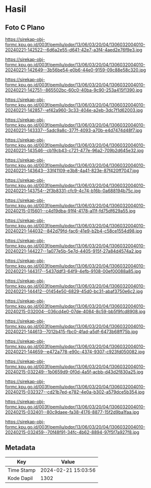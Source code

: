 # Hasil

## Foto C Plano

https://sirekap-obj-formc.kpu.go.id/003f/pemilu/pdpr/13/06/03/20/04/1306032004010-20240221-142522--6d6a2e55-d641-42e7-a3f4-4aed2e76f9e3.jpg

https://sirekap-obj-formc.kpu.go.id/003f/pemilu/pdpr/13/06/03/20/04/1306032004010-20240221-142649--3b56be54-e0b6-44e0-9159-09c88e58c320.jpg

https://sirekap-obj-formc.kpu.go.id/003f/pemilu/pdpr/13/06/03/20/04/1306032004010-20240221-142751--865502bc-60c0-40ba-9c90-253a415f1390.jpg

https://sirekap-obj-formc.kpu.go.id/003f/pemilu/pdpr/13/06/03/20/04/1306032004010-20240221-142857--ef42a960-3c33-404e-a2eb-3dc7f1d62003.jpg

https://sirekap-obj-formc.kpu.go.id/003f/pemilu/pdpr/13/06/03/20/04/1306032004010-20240221-143337--5adc9a8c-377f-4093-a70b-e4d7474d48f7.jpg

https://sirekap-obj-formc.kpu.go.id/003f/pemilu/pdpr/13/06/03/20/04/1306032004010-20240221-143546--cb19cb43-c721-477e-96a2-709b2d645e32.jpg

https://sirekap-obj-formc.kpu.go.id/003f/pemilu/pdpr/13/06/03/20/04/1306032004010-20240221-143643--33f41109-e3b8-4a41-823e-87f420ff7047.jpg

https://sirekap-obj-formc.kpu.go.id/003f/pemilu/pdpr/13/06/03/20/04/1306032004010-20240221-143754--2f3b8331-cfc9-4c74-b16b-0a688194b75c.jpg

https://sirekap-obj-formc.kpu.go.id/003f/pemilu/pdpr/13/06/03/20/04/1306032004010-20240215-015601--c4d19dba-91f4-4178-a11f-fd75df629a55.jpg

https://sirekap-obj-formc.kpu.go.id/003f/pemilu/pdpr/13/06/03/20/04/1306032004010-20240221-144032--842d79fd-fac6-41e9-b2b4-c58ce1554d98.jpg

https://sirekap-obj-formc.kpu.go.id/003f/pemilu/pdpr/13/06/03/20/04/1306032004010-20240221-144227--1a077e5b-5e7d-4405-915f-27a84d4574a2.jpg

https://sirekap-obj-formc.kpu.go.id/003f/pemilu/pdpr/13/06/03/20/04/1306032004010-20240221-144317--5437ddf3-64f9-4efb-9108-00ef00088a85.jpg

https://sirekap-obj-formc.kpu.go.id/003f/pemilu/pdpr/13/06/03/20/04/1306032004010-20240221-144412--01454e50-6829-45d0-bc31-abaf3750e6c2.jpg

https://sirekap-obj-formc.kpu.go.id/003f/pemilu/pdpr/13/06/03/20/04/1306032004010-20240215-032004--036cd4e0-07de-4084-8c59-bb5f9fcd8908.jpg

https://sirekap-obj-formc.kpu.go.id/003f/pemilu/pdpr/13/06/03/20/04/1306032004010-20240221-144613--7012b415-fbc0-4fad-a5df-6473b68ff75b.jpg

https://sirekap-obj-formc.kpu.go.id/003f/pemilu/pdpr/13/06/03/20/04/1306032004010-20240221-144659--e472a778-e90c-4374-9307-c923fd050082.jpg

https://sirekap-obj-formc.kpu.go.id/003f/pemilu/pdpr/13/06/03/20/04/1306032004010-20240215-032249--1b0659d9-0f0d-4a5f-acbb-d43d2f830a25.jpg

https://sirekap-obj-formc.kpu.go.id/003f/pemilu/pdpr/13/06/03/20/04/1306032004010-20240215-032327--cd21b7ed-e782-4e0a-b302-a579dce5b354.jpg

https://sirekap-obj-formc.kpu.go.id/003f/pemilu/pdpr/13/06/03/20/04/1306032004010-20240215-032401--80c9daee-fa38-4176-8877-15f2d9ba1faa.jpg

https://sirekap-obj-formc.kpu.go.id/003f/pemilu/pdpr/13/06/03/20/04/1306032004010-20240215-032459--70f48f91-34fc-4b62-8894-97f5f7a927f8.jpg


## Metadata

| Key        | Value               |
| ---------- | ------------------- |
| Time Stamp | 2024-02-21 15:03:56 |
| Kode Dapil | 1302                |



